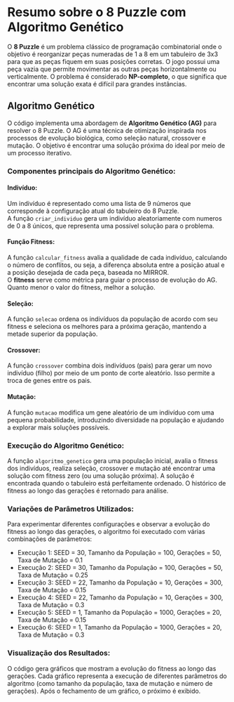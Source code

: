 # Resumo sobre o 8 Puzzle com Algoritmo Genético

O **8 Puzzle** é um problema clássico de programação combinatorial onde o objetivo é reorganizar peças numeradas de 1 a 8 em um tabuleiro de 3x3 para que as peças fiquem em suas posições corretas. O jogo possui uma peça vazia que permite movimentar as outras peças horizontalmente ou verticalmente. O problema é considerado **NP-completo**, o que significa que encontrar uma solução exata é difícil para grandes instâncias.

## Algoritmo Genético

O código implementa uma abordagem de **Algoritmo Genético (AG)** para resolver o 8 Puzzle. O AG é uma técnica de otimização inspirada nos processos de evolução biológica, como seleção natural, crossover e mutação. O objetivo é encontrar uma solução próxima do ideal por meio de um processo iterativo.

### Componentes principais do Algoritmo Genético:

#### Indivíduo:

Um indivíduo é representado como uma lista de 9 números que corresponde à configuração atual do tabuleiro do 8 Puzzle.  
A função `criar_individuo` gera um indivíduo aleatoriamente com numeros de 0 a 8 únicos, que representa uma possível solução para o problema.

#### Função Fitness:

A função `calcular_fitness` avalia a qualidade de cada indivíduo, calculando o número de conflitos, ou seja, a diferença absoluta entre a posição atual e a posição desejada de cada peça, baseada no MIRROR.  
O **fitness** serve como métrica para guiar o processo de evolução do AG. Quanto menor o valor do fitness, melhor a solução.

#### Seleção:

A função `selecao` ordena os indivíduos da população de acordo com seu fitness e seleciona os melhores para a próxima geração, mantendo a metade superior da população.

#### Crossover:

A função `crossover` combina dois indivíduos (pais) para gerar um novo indivíduo (filho) por meio de um ponto de corte aleatório. Isso permite a troca de genes entre os pais.

#### Mutação:

A função `mutacao` modifica um gene aleatório de um indivíduo com uma pequena probabilidade, introduzindo diversidade na população e ajudando a explorar mais soluções possíveis.

### Execução do Algoritmo Genético:

A função `algoritmo_genetico` gera uma população inicial, avalia o fitness dos indivíduos, realiza seleção, crossover e mutação até encontrar uma solução com fitness zero (ou uma solução próxima). A solução é encontrada quando o tabuleiro está perfeitamente ordenado.
O histórico de fitness ao longo das gerações é retornado para análise.

### Variações de Parâmetros Utilizados:

Para experimentar diferentes configurações e observar a evolução do fitness ao longo das gerações, o algoritmo foi executado com várias combinações de parâmetros:

- Execução 1: SEED = 30, Tamanho da População = 100, Gerações = 50, Taxa de Mutação = 0.1
- Execução 2: SEED = 30, Tamanho da População = 100, Gerações = 50, Taxa de Mutação = 0.25
- Execução 3: SEED = 22, Tamanho da População = 10, Gerações = 300, Taxa de Mutação = 0.15
- Execução 4: SEED = 22, Tamanho da População = 10, Gerações = 300, Taxa de Mutação = 0.3
- Execução 5: SEED = 1, Tamanho da População = 1000, Gerações = 20, Taxa de Mutação = 0.15
- Execução 6: SEED = 1, Tamanho da População = 1000, Gerações = 20, Taxa de Mutação = 0.3

### Visualização dos Resultados:

O código gera gráficos que mostram a evolução do fitness ao longo das gerações. Cada gráfico representa a execução de diferentes parâmetros do algoritmo (como tamanho da população, taxa de mutação e número de gerações). Após o fechamento de um gráfico, o próximo é exibido.
